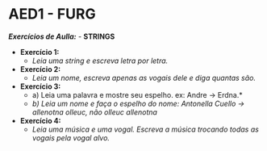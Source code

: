 # AED1 - FURG 

***Exercícios de Aulla:*** - **STRINGS**
- **Exercício 1:**
  - *Leia uma string e escreva letra por letra.*
- **Exercício 2:**
  - *Leia um nome, escreva apenas as vogais dele e diga quantas são.*
- **Exercício 3:**
  - a) Leia uma palavra e mostre seu espelho. ex: Andre -> Erdna.*
  - *b) Leia um nome e faça o espelho do nome: Antonella Cuello -> allenotna olleuc, não olleuc allenotna*
- **Exercício 4:**
  - *Leia uma música e uma vogal. Escreva a música trocando todas as vogais pela vogal alvo.*
